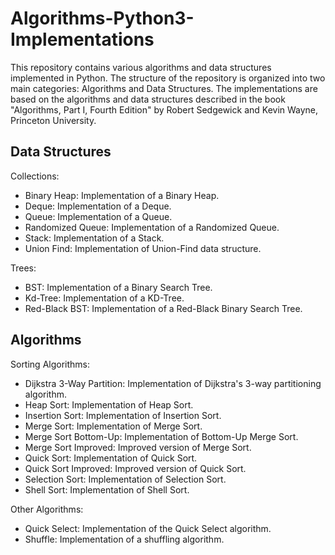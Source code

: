 # Algorithms-Python3-Implementations
This repository contains various algorithms and data structures implemented in Python. The structure of the repository is organized into two main categories: Algorithms and Data Structures. The implementations are based on the algorithms and data structures described in the book "Algorithms, Part I, Fourth Edition" by Robert Sedgewick and Kevin Wayne, Princeton University.

## Data Structures

Collections:

- Binary Heap: Implementation of a Binary Heap.
- Deque: Implementation of a Deque.
- Queue: Implementation of a Queue.
- Randomized Queue: Implementation of a Randomized Queue.
- Stack: Implementation of a Stack.
- Union Find: Implementation of Union-Find data structure.

Trees:

- BST: Implementation of a Binary Search Tree.
- Kd-Tree: Implementation of a KD-Tree.
- Red-Black BST: Implementation of a Red-Black Binary Search Tree.


## Algorithms

Sorting Algorithms:

- Dijkstra 3-Way Partition: Implementation of Dijkstra's 3-way partitioning algorithm.
- Heap Sort: Implementation of Heap Sort.
- Insertion Sort: Implementation of Insertion Sort.
- Merge Sort: Implementation of Merge Sort.
- Merge Sort Bottom-Up: Implementation of Bottom-Up Merge Sort.
- Merge Sort Improved: Improved version of Merge Sort.
- Quick Sort: Implementation of Quick Sort.
- Quick Sort Improved: Improved version of Quick Sort.
- Selection Sort: Implementation of Selection Sort.
- Shell Sort: Implementation of Shell Sort.


Other Algorithms:

- Quick Select: Implementation of the Quick Select algorithm.
- Shuffle: Implementation of a shuffling algorithm.
